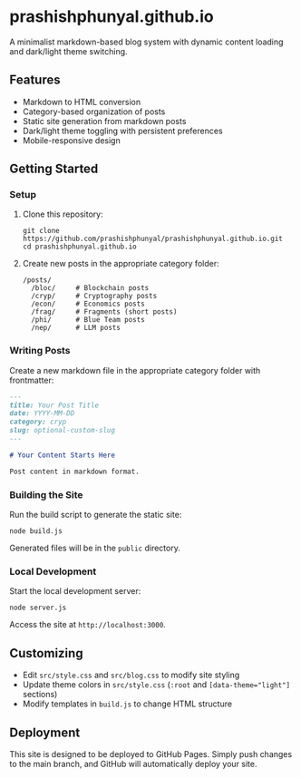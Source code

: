 # prashishphunyal.github.io

A minimalist markdown-based blog system with dynamic content loading and dark/light theme switching.

## Features

- Markdown to HTML conversion
- Category-based organization of posts
- Static site generation from markdown posts
- Dark/light theme toggling with persistent preferences
- Mobile-responsive design

## Getting Started

### Setup

1. Clone this repository:
   ```
   git clone https://github.com/prashishphunyal/prashishphunyal.github.io.git
   cd prashishphunyal.github.io
   ```

2. Create new posts in the appropriate category folder:
   ```
   /posts/
     /bloc/     # Blockchain posts
     /cryp/     # Cryptography posts
     /econ/     # Economics posts
     /frag/     # Fragments (short posts)
     /phi/      # Blue Team posts
     /nep/      # LLM posts
   ```

### Writing Posts

Create a new markdown file in the appropriate category folder with frontmatter:

```markdown
---
title: Your Post Title
date: YYYY-MM-DD
category: cryp
slug: optional-custom-slug
---

# Your Content Starts Here

Post content in markdown format.
```

### Building the Site

Run the build script to generate the static site:

```
node build.js
```

Generated files will be in the `public` directory.

### Local Development

Start the local development server:

```
node server.js
```

Access the site at `http://localhost:3000`.

## Customizing

- Edit `src/style.css` and `src/blog.css` to modify site styling
- Update theme colors in `src/style.css` (`:root` and `[data-theme="light"]` sections)
- Modify templates in `build.js` to change HTML structure

## Deployment

This site is designed to be deployed to GitHub Pages. Simply push changes to the main branch, and GitHub will automatically deploy your site.